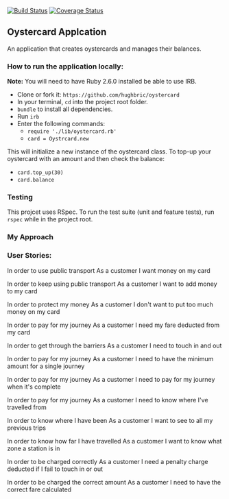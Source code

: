 [![Build Status](https://travis-ci.org/hughbric/oystercard.svg?branch=master)](https://travis-ci.org/hughbric/oystercard)
[![Coverage Status](https://coveralls.io/repos/github/hughbric/oystercard/badge.svg?branch=master)](https://coveralls.io/github/hughbric/oystercard?branch=master)

## Oystercard Applcation

An application that creates oystercards and manages their balances.

### How to run the application locally:
**Note:** You will need to have Ruby 2.6.0 installed be able to use IRB.

- Clone or fork it: `https://github.com/hughbric/oystercard`
- In your terminal, `cd` into the project root folder.
- `bundle` to install all dependencies.
- Run `irb`
- Enter the following commands:
  - `require './lib/oystercard.rb'`
  - `card = Oystrcard.new`

 This will initialize a new instance of the oystercard class.
 To top-up your oystercard with an amount and then check the balance:
   - `card.top_up(30)`
   - `card.balance`

### Testing
This projcet uses RSpec.
To run the test suite (unit and feature tests), run `rspec` while in the project root.


### My Approach



### User Stories:

In order to use public transport
As a customer
I want money on my card

In order to keep using public transport
As a customer
I want to add money to my card

In order to protect my money
As a customer
I don't want to put too much money on my card

In order to pay for my journey
As a customer
I need my fare deducted from my card

In order to get through the barriers
As a customer
I need to touch in and out

In order to pay for my journey
As a customer
I need to have the minimum amount for a single journey

In order to pay for my journey
As a customer
I need to pay for my journey when it's complete

In order to pay for my journey
As a customer
I need to know where I've travelled from

In order to know where I have been
As a customer
I want to see to all my previous trips

In order to know how far I have travelled
As a customer
I want to know what zone a station is in

In order to be charged correctly
As a customer
I need a penalty charge deducted if I fail to touch in or out

In order to be charged the correct amount
As a customer
I need to have the correct fare calculated
